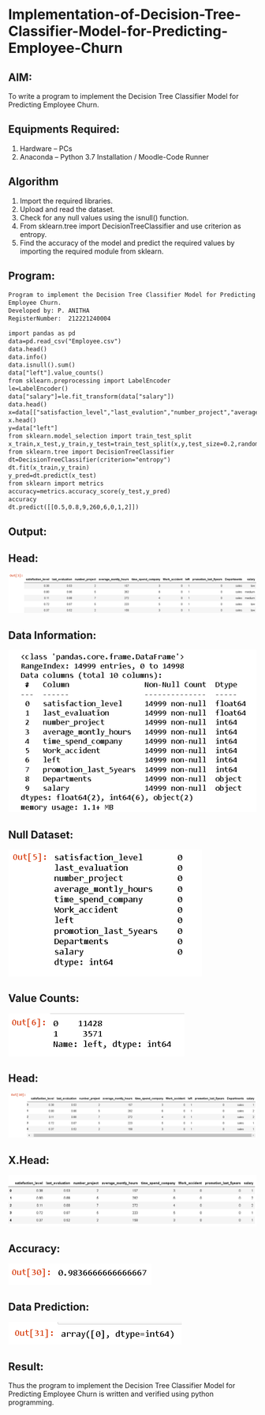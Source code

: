 # Implementation-of-Decision-Tree-Classifier-Model-for-Predicting-Employee-Churn

## AIM:
To write a program to implement the Decision Tree Classifier Model for Predicting Employee Churn.

## Equipments Required:
1. Hardware – PCs
2. Anaconda – Python 3.7 Installation / Moodle-Code Runner

## Algorithm
1.  Import the required libraries.
2. Upload and read the dataset.
3. Check for any null values using the isnull() function.
4. From sklearn.tree import DecisionTreeClassifier and use criterion as entropy.
5. Find the accuracy of the model and predict the required values by importing the required module from sklearn.
 

## Program:
```
Program to implement the Decision Tree Classifier Model for Predicting Employee Churn.
Developed by: P. ANITHA
RegisterNumber:  212221240004
```
```
import pandas as pd
data=pd.read_csv("Employee.csv")
data.head()
data.info()
data.isnull().sum()
data["left"].value_counts()
from sklearn.preprocessing import LabelEncoder
le=LabelEncoder()
data["salary"]=le.fit_transform(data["salary"])
data.head()
x=data[["satisfaction_level","last_evalution","number_project","average_montly_hours","time_spend_company","work_accident","promotion_last_5years","salary"]]
x.head()
y=data["left"]
from sklearn.model_selection import train_test_split
x_train,x_test,y_train,y_test=train_test_split(x,y,test_size=0.2,random_state=100)
from sklearn.tree import DecisionTreeClassifier
dt=DecisionTreeClassifier(criterion="entropy")
dt.fit(x_train,y_train)
y_pred=dt.predict(x_test)
from sklearn import metrics
accuracy=metrics.accuracy_score(y_test,y_pred)
accuracy
dt.predict([[0.5,0.8,9,260,6,0,1,2]])
```

## Output:
## Head:
![decision tree classifier model](./out1.png)
## Data Information:
![decision tree classifier model](./out2.png)
## Null Dataset:

![decision tree classifier model](./out3.png)
## Value Counts:
![decision tree classifier model](./out4.png)
## Head:
![decision tree classifier model](./out5.png)
## X.Head:
![decision tree classifier model](./out6.0.png)
## Accuracy:

![decision tree classifier model](./out8.png)
## Data Prediction:
![output](./out9.png)


## Result:
Thus the program to implement the  Decision Tree Classifier Model for Predicting Employee Churn is written and verified using python programming.
